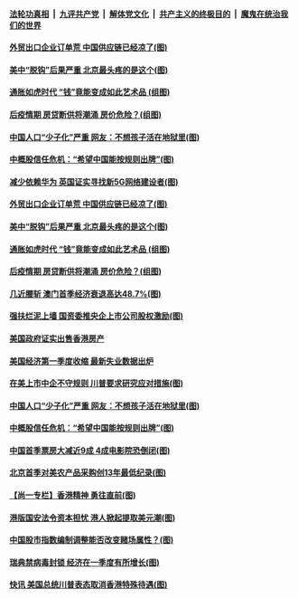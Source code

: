 ####  [法轮功真相](../../../../basic/blob/master/README.md?t=05311901) &nbsp;|&nbsp; [九评共产党](../../../../9ping.md/blob/master/README.md?t=05311901) &nbsp;|&nbsp; [解体党文化](../../../../jtdwh.md/blob/master/README.md?t=05311901)  &nbsp;|&nbsp; [共产主义的终极目的](../../../../gczydzjmd.md/blob/master/README.md?t=05311901) &nbsp;|&nbsp; [魔鬼在统治我们的世界](../../../../mgztzwmdsj.md/blob/master/README.md?t=05311901) 

#### [外贸出口企业订单荒 中国供应链已经凉了(图)](../pages/p5/935006.md?t=05311901) 

#### [美中“脱钩”后果严重 北京最头疼的是这个(图)](../pages/p5/934995.md?t=05311901) 

#### [通胀如虎时代 “钱”竟能变成如此艺术品 (组图)](../pages/p5/935007.md?t=05311901) 

#### [后疫情期 房贷断供将潮涌 房价危险？(组图)](../pages/p5/935010.md?t=05311901) 

#### [中国人口“少子化”严重 网友：不想孩子活在地狱里(图)](../pages/p5/934901.md?t=05311901) 

#### [中概股信任危机：“希望中国能按规则出牌”(图)](../pages/p5/934971.md?t=05311901) 

#### [减少依赖华为 英国证实寻找新5G网络建设者(图)](../pages/p5/935048.md?t=05311901) 

#### [外贸出口企业订单荒 中国供应链已经凉了(图)](../pages/p5/935006.md?t=05311901) 

#### [美中“脱钩”后果严重 北京最头疼的是这个(图)](../pages/p5/934995.md?t=05311901) 

#### [通胀如虎时代 “钱”竟能变成如此艺术品 (组图)](../pages/p5/935007.md?t=05311901) 

#### [后疫情期 房贷断供将潮涌 房价危险？(组图)](../pages/p5/935010.md?t=05311901) 

#### [几近腰斩 澳门首季经济衰退高达48.7%(图)](../pages/p5/935024.md?t=05311901) 

#### [强扶烂泥上墙 国资委推央企上市公司股权激励(图)](../pages/p5/935016.md?t=05311901) 

#### [美国政府证实出售香港房产](../pages/p5/935009.md?t=05311901) 

#### [美国经济第一季度收缩 最新失业数据出炉](../pages/p5/934976.md?t=05311901) 

#### [在美上市中企不守规则 川普要求研究应对措施(图)](../pages/p5/934973.md?t=05311901) 

#### [中国人口“少子化”严重 网友：不想孩子活在地狱里(图)](../pages/p5/934901.md?t=05311901) 

#### [中概股信任危机：“希望中国能按规则出牌”(图)](../pages/p5/934971.md?t=05311901) 

#### [中国首季票房大减近9成 4成电影院恐倒闭(图)](../pages/p5/934970.md?t=05311901) 

#### [北京首季对美农产品采购创13年最低纪录(图)](../pages/p5/934968.md?t=05311901) 

#### [【尚一专栏】香港精神 勇往直前(图)](../pages/p5/934918.md?t=05311901) 

#### [港版国安法令资本担忧 港人掀起提取美元潮(图)](../pages/p5/934877.md?t=05311901) 

#### [中国股市指数编制调整能否改变赌场属性？(图)](../pages/p5/934889.md?t=05311901) 

#### [瑞典禁病毒封锁 经济在一季度有所增长(图)](../pages/p5/934904.md?t=05311901) 

#### [快讯 美国总统川普表态取消香港特殊待遇(图)](../pages/p5/934885.md?t=05311901) 


